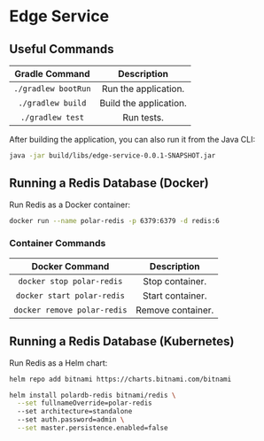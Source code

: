 # Edge Service

## Useful Commands

| Gradle Command	   | Description            |
|:--------------------:|:----------------------:|
| `./gradlew bootRun`  | Run the application.   |
| `./gradlew build`    | Build the application. |
| `./gradlew test`     | Run tests.

After building the application, you can also run it from the Java CLI:

```bash
java -jar build/libs/edge-service-0.0.1-SNAPSHOT.jar
```

## Running a Redis Database (Docker)

Run Redis as a Docker container:

```bash
docker run --name polar-redis -p 6379:6379 -d redis:6
```

### Container Commands

| Docker Command	              | Description       |
|:-------------------------------:|:-----------------:|
| `docker stop polar-redis`   | Stop container.   |
| `docker start polar-redis`  | Start container.  |
| `docker remove polar-redis` | Remove container. |

## Running a Redis Database (Kubernetes)

Run Redis as a Helm chart:

```bash
helm repo add bitnami https://charts.bitnami.com/bitnami
```

```bash
helm install polardb-redis bitnami/redis \
  --set fullnameOverride=polar-redis
  --set architecture=standalone
  --set auth.password=admin \
  --set master.persistence.enabled=false
```
